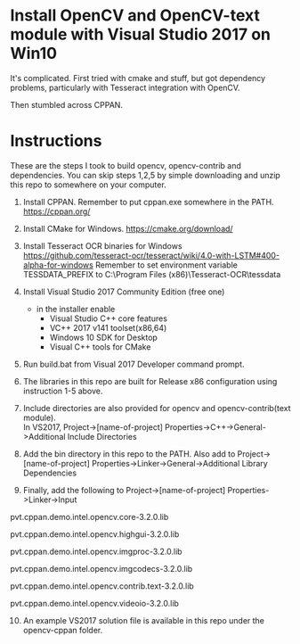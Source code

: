 # Install OpenCV and OpenCV-text module with Visual Studio 2017 on Win10

It's complicated. First tried with cmake and stuff, but got dependency problems,
particularly with Tesseract integration with OpenCV.

Then stumbled across CPPAN. 

# Instructions

These are the steps I took to build opencv, opencv-contrib and dependencies. 
You can skip steps 1,2,5 by simple downloading and unzip this repo to somewhere on your computer.

1. Install CPPAN. Remember to put cppan.exe somewhere in the PATH.
   https://cppan.org/
   
2. Install CMake for Windows.
   https://cmake.org/download/

3. Install Tesseract OCR binaries for Windows
   https://github.com/tesseract-ocr/tesseract/wiki/4.0-with-LSTM#400-alpha-for-windows
   Remember to set environment variable TESSDATA_PREFIX to C:\Program Files (x86)\Tesseract-OCR\tessdata
      
4. Install Visual Studio 2017 Community Edition (free one)
   - in the installer enable 
      * Visual Studio C++ core features
	  * VC++ 2017 v141 toolset(x86,64)
	  * Windows 10 SDK for Desktop
	  * Visual C++ tools for CMake
	  
5. Run build.bat from Visual 2017 Developer command prompt. 


6. The libraries in this repo are built for Release x86 configuration using instruction 1-5 above. 
7. Include directories are also provided for opencv and opencv-contrib(text module).  
   In VS2017, Project->[name-of-project] Properties->C++->General->Additional Include Directories
8. Add the bin directory in this repo to the PATH. Also add to Project->[name-of-project] Properties->Linker->General->Additional Library Dependencies
9. Finally, add the following to Project->[name-of-project] Properties->Linker->Input

pvt.cppan.demo.intel.opencv.core-3.2.0.lib

pvt.cppan.demo.intel.opencv.highgui-3.2.0.lib

pvt.cppan.demo.intel.opencv.imgproc-3.2.0.lib

pvt.cppan.demo.intel.opencv.imgcodecs-3.2.0.lib

pvt.cppan.demo.intel.opencv.contrib.text-3.2.0.lib

pvt.cppan.demo.intel.opencv.videoio-3.2.0.lib


10. An example VS2017 solution file is available in this repo under the opencv-cppan folder.





